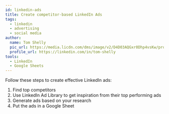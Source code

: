 ```yaml
---
id: linkedin-ads
title: Create competitor-based LinkedIn Ads
tags:
  - linkedin
  - advertising
  - social media
author:
  name: Tom Shelly
  pic_url: https://media.licdn.com/dms/image/v2/D4D03AQGxr0Dhp4vsKw/profile-displayphoto-shrink_400_400/B4DZPGgM9oHYAg-/0/1734202152412?e=2147483647&v=beta&t=zZjyMlc_Tf5hOY-1wj_TwVGkg9Z4h7AFPDkHNd9CnzQ
  profile_url: https://linkedin.com/in/tom-shelly
tools:
  - LinkedIn
  - Google Sheets
---
```

Follow these steps to create effective LinkedIn ads:

1. Find top competitors
2. Use LinkedIn Ad Library to get inspiration from their top performing ads
3. Generate ads based on your research
4. Put the ads in a Google Sheet